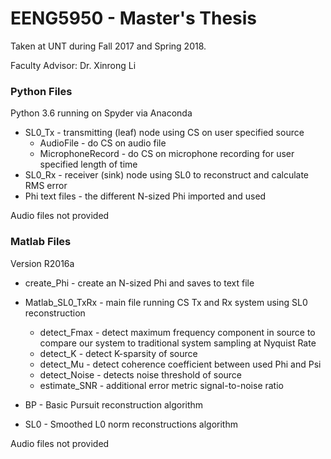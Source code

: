 # EENG5950 - Master's Thesis

Taken at UNT during Fall 2017 and Spring 2018.

Faculty Advisor: Dr. Xinrong Li

### Python Files
  
Python 3.6 running on Spyder via Anaconda
  
* SL0_Tx - transmitting (leaf) node using CS on user specified source  
  * AudioFile - do CS on audio file  
  * MicrophoneRecord - do CS on microphone recording for user specified length of time  
* SL0_Rx - receiver (sink) node using SL0 to reconstruct and calculate RMS error  
* Phi text files - the different N-sized Phi imported and used  
  
Audio files not provided

### Matlab Files

Version R2016a  

* create_Phi - create an N-sized Phi and saves to text file  

* Matlab_SL0_TxRx - main file running CS Tx and Rx system using SL0 reconstruction 
  * detect_Fmax - detect maximum frequency component in source to compare our system to traditional system sampling at Nyquist Rate  
  * detect_K - detect K-sparsity of source  
  * detect_Mu - detect coherence coefficient between used Phi and Psi  
  * detect_Noise - detects noise threshold of source  
  * estimate_SNR - additional error metric signal-to-noise ratio  

* BP - Basic Pursuit reconstruction algorithm  
* SL0 - Smoothed L0 norm reconstructions algorithm  
  
Audio files not provided

